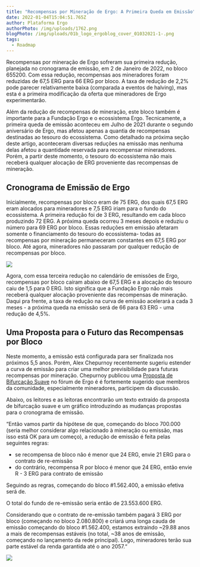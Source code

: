 ```yaml
---
title: "Recompensas por Mineração de Ergo: A Primeira Queda em Emissão"
date: 2022-01-04T15:04:51.765Z
author: Plataforma Ergo
authorPhoto: /img/uploads/1762.png
blogPhoto: /img/uploads/01b_logo_ergoblog_cover_01032021-1-.png
tags:
  - Roadmap
---
```

<!--StartFragment-->

Recompensas por mineração de Ergo sofreram sua primeira redução, planejada no cronograma de emissão, em 2 de Janeiro de 2022, no bloco 655200. Com essa redução, recompensas aos mineradores foram reduzidas de 67,5 ERG para 66 ERG por bloco. A taxa de redução de 2,2% pode parecer relativamente baixa (comparada a eventos de halving), mas esta é a primeira modificação da oferta que mineradores de Ergo experimentarão. 



Além da redução de recompensas de mineração, este bloco também é importante para a Fundação Ergo e o ecossistema Ergo. Tecnicamente, a primeira queda de emissão aconteceu em Julho de 2021 durante o segundo aniversário de Ergo, mas afetou apenas a quantia de recompensas destinadas ao tesouro do ecossistema. Como detalhado na próxima seção deste artigo, aconteceram diversas reduções na emissão mas nenhuma delas afetou a quantidade reservada para recompensar mineradores. Porém, a partir deste momento, o tesouro do ecossistema não mais receberá qualquer alocação de ERG proveniente das recompensas de mineração.



## Cronograma de Emissão de Ergo



Inicialmente, recompensas por bloco eram de 75 ERG, dos quais 67,5 ERG eram alocados para mineradores e 7,5 ERG iriam para o fundo do ecossistema. A primeira redução foi de 3 ERG, resultando em cada bloco produzindo 72 ERG. A próxima queda ocorreu 3 meses depois e reduziu o número para 69 ERG por bloco. Essas reduções em emissão afetaram somente o financiamento do tesouro do ecossistema- todas as recompensas por mineração permaneceram constantes em 67,5 ERG por bloco. Até agora, mineradores não passaram por qualquer redução de recompensas por bloco.



![](https://lh3.googleusercontent.com/gUCwbhMdlPj_FdhN6FOB83DHZ64E-QUbfQ19aCQ5fMyW4znn7-5WpGTRtZ4i8qpaN1UlnHOUGAnJnNoF_8EUysrpoYnzALB6si3UMg3Fiq1W4iUM6kdTp8IPuE0mPigm8Q-EeXHn)



Agora, com essa terceira redução no calendário de emissões de Ergo, recompensas por bloco caíram abaixo de 67,5 ERG e a alocação do tesouro caiu de 1,5 para 0 ERG. Isto significa que a Fundação Ergo não mais receberá qualquer alocação proveniente das recompensas de mineração. Daqui pra frente, a taxa de redução na curva de emissão acelerará a cada 3 meses - a próxima queda na emissão será de 66 para 63 ERG - uma redução de 4,5%.



## Uma Proposta para o Futuro das Recompensas por Bloco



Neste momento, a emissão está configurada para ser finalizada nos próximos 5,5 anos. Porém, Alex Chepurnoy recentemente sugeriu estender a curva de emissão para criar uma melhor previsibilidade para futuras recompensas por mineração. Chepurnoy publicou uma [Proposta de Bifurcação Suave](https://www.ergoforum.org/t/emission-soft-fork-proposal/2996) no fórum de Ergo é é fortemente sugerido que membros da comunidade, especialmente mineradores, participem da discussão.



Abaixo, os leitores e as leitoras encontrarão um texto extraído da proposta de bifurcação suave e um gráfico introduzindo as mudanças propostas para o cronograma de emissão.



“Então vamos partir da hipótese de que, começando do bloco 700.000 (seria melhor considerar algo relacionado à mineração ou emissão, mas isso está OK para um começo), a redução de emissão é feita pelas seguintes regras:



* se recompensa de bloco não é menor que 24 ERG, envie 21 ERG para o contrato de re-emissão
* do contrário, recompensa R por bloco é menor que 24 ERG, então envie R - 3 ERG para contrato de emissão



Seguindo as regras, começando do bloco #1.562.400, a emissão efetiva será de.

O total do fundo de re-emissão seria então de 23.553.600 ERG.



Considerando que o contrato de re-emissão também pagará 3 ERG por bloco (começando no bloco 2.080.800) e criará uma longa cauda de emissão começando do bloco #1.562.400, estamos extraindo \~29.88 anos a mais de recompensas estáveis (no total, \~38 anos de emissão, começando no lançamento da rede principal). Logo, mineradores terão sua parte estável da renda garantida até o ano 2057.“



![](https://lh3.googleusercontent.com/ZBps8msSV2K6hDkF_omw7AGT79LIHybZXKRv3H2f1nuXIQmnaW-uG8CzZOHWXYmaMojkDU4llqMP_2zAbFOftrq9XhJJh419gAH0gPyJajb6dHYm3nNwuHqJwOcA2q9c3FzS05J_)



<!--EndFragment-->